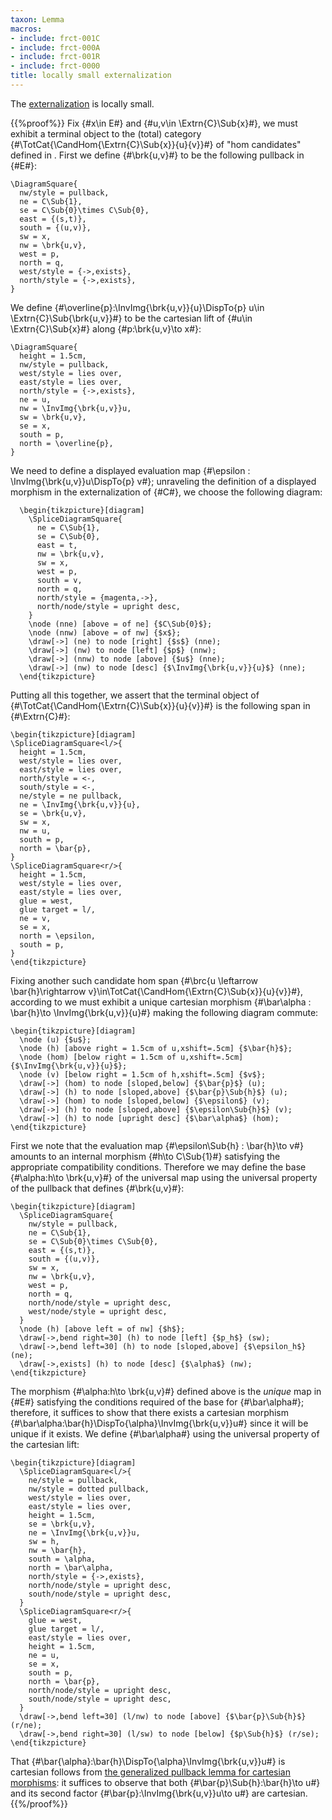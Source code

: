 ```yaml
---
taxon: Lemma
macros:
- include: frct-001C
- include: frct-000A
- include: frct-001R
- include: frct-0000
title: locally small externalization
---
```


The [externalization](frct-001R) is locally small.

{{%proof%}}
Fix {#x\in E#} and {#u,v\in \Extrn{C}\Sub{x}#}, we must exhibit a terminal object to the (total) category {#\TotCat{\CandHom{\Extrn{C}\Sub{x}}{u}{v}}#} of "hom candidates" defined in [](frct-000I). First we define {#\brk{u,v}#} to be the following pullback in {#E#}:

```render-latex
\DiagramSquare{
  nw/style = pullback,
  ne = C\Sub{1},
  se = C\Sub{0}\times C\Sub{0},
  east = {(s,t)},
  south = {(u,v)},
  sw = x,
  nw = \brk{u,v},
  west = p,
  north = q,
  west/style = {->,exists},
  north/style = {->,exists},
}
```

We define {#\overline{p}:\InvImg{\brk{u,v}}{u}\DispTo{p} u\in \Extrn{C}\Sub{\brk{u,v}}#} to be
the cartesian lift of {#u\in \Extrn{C}\Sub{x}#} along {#p:\brk{u,v}\to x#}:
```render-latex
\DiagramSquare{
  height = 1.5cm,
  nw/style = pullback,
  west/style = lies over,
  east/style = lies over,
  north/style = {->,exists},
  ne = u,
  nw = \InvImg{\brk{u,v}}u,
  sw = \brk{u,v},
  se = x,
  south = p,
  north = \overline{p},
}
```

We need to define a displayed evaluation map
{#\epsilon : \InvImg{\brk{u,v}}u\DispTo{p} v#}; unraveling the definition of a displayed
morphism in the externalization of {#C#}, we choose the following diagram:

```render-latex
  \begin{tikzpicture}[diagram]
    \SpliceDiagramSquare{
      ne = C\Sub{1},
      se = C\Sub{0},
      east = t,
      nw = \brk{u,v},
      sw = x,
      west = p,
      south = v,
      north = q,
      north/style = {magenta,->},
      north/node/style = upright desc,
    }
    \node (nne) [above = of ne] {$C\Sub{0}$};
    \node (nnw) [above = of nw] {$x$};
    \draw[->] (ne) to node [right] {$s$} (nne);
    \draw[->] (nw) to node [left] {$p$} (nnw);
    \draw[->] (nnw) to node [above] {$u$} (nne);
    \draw[->] (nw) to node [desc] {$\InvImg{\brk{u,v}}{u}$} (nne);
  \end{tikzpicture}
```


Putting all this together, we assert that the terminal object of
{#\TotCat{\CandHom{\Extrn{C}\Sub{x}}{u}{v}}#} is the following span in {#\Extrn{C}#}:
```render-latex
\begin{tikzpicture}[diagram]
\SpliceDiagramSquare<l/>{
  height = 1.5cm,
  west/style = lies over,
  east/style = lies over,
  north/style = <-,
  south/style = <-,
  ne/style = ne pullback,
  ne = \InvImg{\brk{u,v}}{u},
  se = \brk{u,v},
  sw = x,
  nw = u,
  south = p,
  north = \bar{p},
}
\SpliceDiagramSquare<r/>{
  height = 1.5cm,
  west/style = lies over,
  east/style = lies over,
  glue = west,
  glue target = l/,
  ne = v,
  se = x,
  north = \epsilon,
  south = p,
}
\end{tikzpicture}
```

Fixing another such candidate hom span {#\brc{u \leftarrow \bar{h}\rightarrow v}\in\TotCat{\CandHom{\Extrn{C}\Sub{x}}{u}{v}}#}, according to [](frct-000I) we must exhibit a unique cartesian morphism {#\bar\alpha : \bar{h}\to \InvImg{\brk{u,v}}{u}#} making the following diagram commute:
   ```render-latex
   \begin{tikzpicture}[diagram]
     \node (u) {$u$};
     \node (h) [above right = 1.5cm of u,xshift=.5cm] {$\bar{h}$};
     \node (hom) [below right = 1.5cm of u,xshift=.5cm] {$\InvImg{\brk{u,v}}{u}$};
     \node (v) [below right = 1.5cm of h,xshift=.5cm] {$v$};
     \draw[->] (hom) to node [sloped,below] {$\bar{p}$} (u);
     \draw[->] (h) to node [sloped,above] {$\bar{p}\Sub{h}$} (u);
     \draw[->] (hom) to node [sloped,below] {$\epsilon$} (v);
     \draw[->] (h) to node [sloped,above] {$\epsilon\Sub{h}$} (v);
     \draw[->] (h) to node [upright desc] {$\bar\alpha$} (hom);
   \end{tikzpicture}
   ```

First we note that the evaluation map {#\epsilon\Sub{h} : \bar{h}\to v#} amounts
to an internal morphism {#h\to C\Sub{1}#} satisfying the appropriate
compatibility conditions. Therefore we may define the base {#\alpha:h\to \brk{u,v}#} of
the universal map using the universal property of the pullback that defines {#\brk{u,v}#}:
```render-latex
\begin{tikzpicture}[diagram]
  \SpliceDiagramSquare{
    nw/style = pullback,
    ne = C\Sub{1},
    se = C\Sub{0}\times C\Sub{0},
    east = {(s,t)},
    south = {(u,v)},
    sw = x,
    nw = \brk{u,v},
    west = p,
    north = q,
    north/node/style = upright desc,
    west/node/style = upright desc,
  }
  \node (h) [above left = of nw] {$h$};
  \draw[->,bend right=30] (h) to node [left] {$p_h$} (sw);
  \draw[->,bend left=30] (h) to node [sloped,above] {$\epsilon_h$} (ne);
  \draw[->,exists] (h) to node [desc] {$\alpha$} (nw);
\end{tikzpicture}
```

The morphism {#\alpha:h\to \brk{u,v}#} defined above is the *unique* map in {#E#}
satisfying the conditions required of the base for {#\bar\alpha#}; therefore, it
suffices to show that there exists a cartesian morphism
{#\bar\alpha:\bar{h}\DispTo{\alpha}\InvImg{\brk{u,v}}u#} since it will be unique if it
exists. We define {#\bar\alpha#} using the universal property of the cartesian lift:
```render-latex
\begin{tikzpicture}[diagram]
  \SpliceDiagramSquare<l/>{
    ne/style = pullback,
    nw/style = dotted pullback,
    west/style = lies over,
    east/style = lies over,
    height = 1.5cm,
    se = \brk{u,v},
    ne = \InvImg{\brk{u,v}}u,
    sw = h,
    nw = \bar{h},
    south = \alpha,
    north = \bar\alpha,
    north/style = {->,exists},
    north/node/style = upright desc,
    south/node/style = upright desc,
  }
  \SpliceDiagramSquare<r/>{
    glue = west,
    glue target = l/,
    east/style = lies over,
    height = 1.5cm,
    ne = u,
    se = x,
    south = p,
    north = \bar{p},
    north/node/style = upright desc,
    south/node/style = upright desc,
  }
  \draw[->,bend left=30] (l/nw) to node [above] {$\bar{p}\Sub{h}$} (r/ne);
  \draw[->,bend right=30] (l/sw) to node [below] {$p\Sub{h}$} (r/se);
\end{tikzpicture}
```

That {#\bar{\alpha}:\bar{h}\DispTo{\alpha}\InvImg{\brk{u,v}}u#} is cartesian follows from [the generalized pullback lemma for cartesian morphisms](frct-0014): it suffices
to observe that both {#\bar{p}\Sub{h}:\bar{h}\to u#} and its second factor
{#\bar{p}:\InvImg{\brk{u,v}}u\to u#} are cartesian.
{{%/proof%}}
